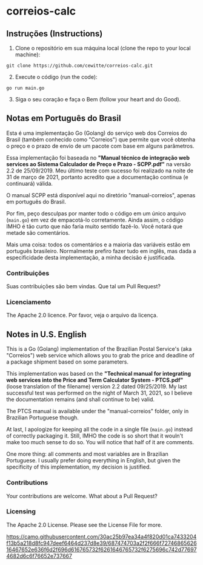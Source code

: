 # correios-calc

## Instruções (Instructions)

1. Clone o repositório em sua máquina local (clone the repo to your local machine):
```
git clone https://github.com/cewitte/correios-calc.git
```

2. Execute o código (run the code):
```
go run main.go
```

3. Siga o seu coração e faça o Bem (follow your heart and do Good).



## Notas em Português do Brasil
Esta é uma implementação Go (Golang) do serviço web dos Correios do Brasil (também conhecido como "Correios") que permite que você obtenha o preço e o prazo de envio de um pacote com base em alguns parâmetros.

Essa implementação foi baseada no **"Manual técnico de integração web services ao Sistema Calculador de Preço e Prazo - SCPP.pdf"** na versão 2.2 de 25/09/2019. Meu último teste com sucesso foi realizado na noite de 31 de março de 2021, portanto acredito que a documentação continua (e continuará) válida.

O manual SCPP está disponível aqui no diretório "manual-correios", apenas em português do Brasil.

Por fim, peço desculpas por manter todo o código em um único arquivo (`main.go`) em vez de empacotá-lo corretamente. Ainda assim, o código IMHO é tão curto que não faria muito sentido fazê-lo. Você notará que metade são comentários.

Mais uma coisa: todos os comentários e a maioria das variáveis estão em português brasileiro. Normalmente prefiro fazer tudo em inglês, mas dada a especificidade desta implementação, a minha decisão é justificada.

### Contribuições
Suas contribuições são bem vindas. Que tal um Pull Request?

### Licenciamento
The Apache 2.0 licence. Por favor, veja o arquivo da licença.


## Notes in U.S. English
This is a Go (Golang) implementation of the Brazilian Postal Service's (aka "Correios") web service which allows you to grab the price and deadline of a package shipment based on some parameters.

This implementation was based on the **"Technical manual for integrating web services into the Price and Term Calculator System - PTCS.pdf"** (loose translation of the filename) version 2.2 dated 09/25/2019. My last successful test was performed on the night of March 31, 2021, so I believe the documentation remains (and shall continue to be) valid.

The PTCS manual is available under the "manual-correios" folder, only in Brazilian Portuguese though.

At last, I apologize for keeping all the code in a single file (`main.go`) instead of correctly packaging it. Still, IMHO the code is so short that it wouln't make too much sense to do so. You will notice that half of it are comments.

One more thing: all comments and most variables are in Brazilian Portuguese. I usually prefer doing everything in English, but given the specificity of this implementation, my decision is justified.

### Contributions
Your contributions are welcome. What about a Pull Request?

### Licensing
The Apache 2.0 License. Please see the License File for more.

https://camo.githubusercontent.com/30ac25b97ea34a4f820d01ca7433204f13b5a218d8fc947deef6464d237d8e39/687474703a2f2f666f7274686562616467652e636f6d2f696d616765732f6261646765732f6275696c742d776974682d6c6f76652e737667
